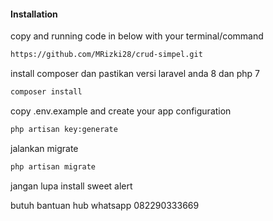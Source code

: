 

#### Installation
copy and running code in below with your terminal/command

```bash
https://github.com/MRizki28/crud-simpel.git
```

install composer dan pastikan versi laravel anda 8 dan php 7

```bash
composer install
```

copy .env.example and create your app configuration

```bash
php artisan key:generate
```

jalankan migrate 

```bash
php artisan migrate
```

jangan lupa install  sweet alert 


butuh bantuan hub whatsapp
082290333669




